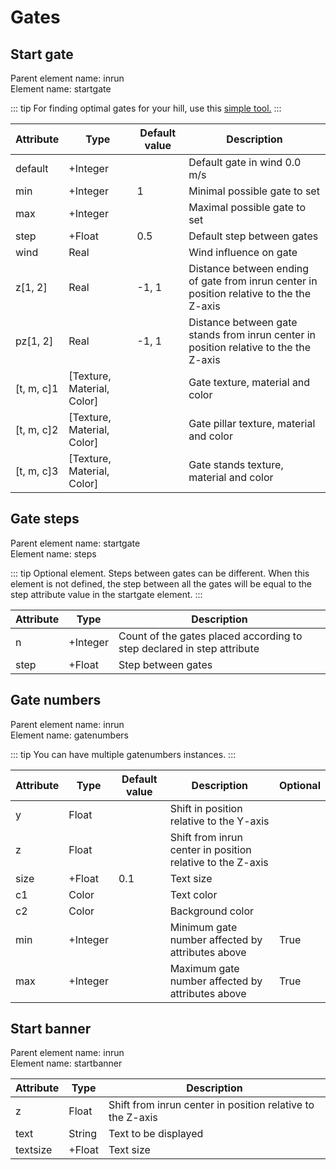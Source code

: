 # Gates

## Start gate

Parent element name: inrun\
Element name: startgate

::: tip
For finding optimal gates for your hill, use this [simple tool.](https://dsj24.pl/wind.html)
:::

| Attribute  | Type                       | Default value | Description                                                                              |
| ---------- | -------------------------- | ------------- | ---------------------------------------------------------------------------------------- |
| default    | +Integer                   |               | Default gate in wind 0.0 m/s                                                             |
| min        | +Integer                   | 1             | Minimal possible gate to set                                                             |
| max        | +Integer                   |               | Maximal possible gate to set                                                             |
| step       | +Float                     | 0.5           | Default step between gates                                                               |
| wind       | Real                       |               | Wind influence on gate                                                                   |
| z[1, 2]    | Real                       | -1, 1         | Distance between ending of gate from inrun center in position relative to the the Z-axis |
| pz[1, 2]   | Real                       | -1, 1         | Distance between gate stands from inrun center in position relative to the the Z-axis    |
| [t, m, c]1 | [Texture, Material, Color] |               | Gate texture, material and color                                                         |
| [t, m, c]2 | [Texture, Material, Color] |               | Gate pillar texture, material and color                                                  |
| [t, m, c]3 | [Texture, Material, Color] |               | Gate stands texture, material and color                                                  |

## Gate steps

Parent element name: startgate\
Element name: steps

::: tip
Optional element. Steps between gates can be different. When this element is not defined, the step between all the gates will be equal to the step attribute value in the startgate element.
:::

| Attribute | Type     | Description                                                            |
| --------- | -------- | ---------------------------------------------------------------------- |
| n         | +Integer | Count of the gates placed according to step declared in step attribute |
| step      | +Float   | Step between gates                                                     |

## Gate numbers

Parent element name: inrun\
Element name: gatenumbers

::: tip
You can have multiple gatenumbers instances.
:::

| Attribute | Type     | Default value | Description                                                | Optional |
| --------- | -------- | ------------- | ---------------------------------------------------------- | -------- |
| y         | Float    |               | Shift in position relative to the Y-axis                   |          |
| z         | Float    |               | Shift from inrun center in position relative to the Z-axis |          |
| size      | +Float   | 0.1           | Text size                                                  |          |
| c1        | Color    |               | Text color                                                 |          |
| c2        | Color    |               | Background color                                           |          |
| min       | +Integer |               | Minimum gate number affected by attributes above           | True     |
| max       | +Integer |               | Maximum gate number affected by attributes above           | True     |

## Start banner

Parent element name: inrun\
Element name: startbanner

| Attribute | Type   | Description                                                |
| --------- | ------ | ---------------------------------------------------------- |
| z         | Float  | Shift from inrun center in position relative to the Z-axis |
| text      | String | Text to be displayed                                       |
| textsize  | +Float | Text size                                                  |
